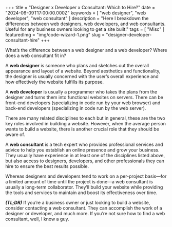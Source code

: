 +++
title = "Designer x Developer x Consultant: Which to Hire?"
date = "2024-06-09T17:00:00.000Z"
keywords = [ "web designer", "web developer", "web consultant" ]
description = "Here I breakdown the differences between web designers, web developers, and web consultants. Useful for any business owners looking to get a site built."
tags = [ "Misc" ]
featuredImg = "img/code-wizard-1.png"
slug = "designer-developer-consultant-hire"
+++

What’s the difference between a web designer and a web developer? Where does a web consultant fit in?

A **web designer** is someone who plans and sketches out the overall appearance and layout of a website. Beyond aesthetics and functionality, the designer is usually concerned with the user’s overall experience and how effectively the website fulfills its purpose.

A **web developer** is usually a programmer who takes the plans from the designer and turns them into functional websites on servers. There can be front-end developers (specializing in code run by your web browser) and back-end developers (specializing in code run by the web server).

There are many related disciplines to each but in general, these are the two key roles involved in building a website. However, when the average person wants to build a website, there is another crucial role that they should be aware of.

A **web consultant** is a tech expert who provides professional services and advice to help you establish an online presence and grow your business. They usually have experience in at least one of the disciplines listed above, but also access to designers, developers, and other professionals they can hire to ensure the best results possible.

Whereas designers and developers tend to work on a per-project basis—for a limited amount of time until the project is done—a web consultant is usually a long-term collaborator. They’ll build your website while providing the tools and services to maintain and boost its effectiveness over time.

**_(TL;DR)_** If you’re a business owner or just looking to build a website, consider contacting a web consultant. They can accomplish the work of a designer or developer, and much more. If you’re not sure how to find a web consultant, well, I know a guy.
